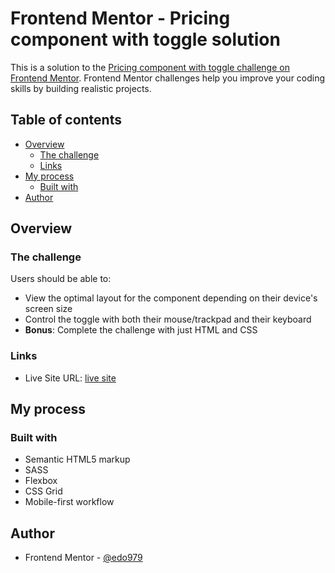 # Frontend Mentor - Pricing component with toggle solution

This is a solution to the [Pricing component with toggle challenge on Frontend Mentor](https://www.frontendmentor.io/challenges/pricing-component-with-toggle-8vPwRMIC). Frontend Mentor challenges help you improve your coding skills by building realistic projects.

## Table of contents

- [Overview](#overview)
  - [The challenge](#the-challenge)
  - [Links](#links)
- [My process](#my-process)
  - [Built with](#built-with)
- [Author](#author)

## Overview

### The challenge

Users should be able to:

- View the optimal layout for the component depending on their device's screen size
- Control the toggle with both their mouse/trackpad and their keyboard
- **Bonus**: Complete the challenge with just HTML and CSS

### Links

- Live Site URL: [live site](https://edo979.github.io/pricing-component-with-toggle-master/)

## My process

### Built with

- Semantic HTML5 markup
- SASS
- Flexbox
- CSS Grid
- Mobile-first workflow

## Author

- Frontend Mentor - [@edo979](https://www.frontendmentor.io/profile/edo979)
